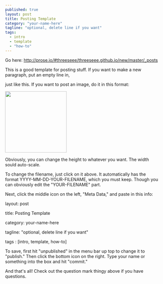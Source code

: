 ```yaml
---
published: true
layout: post
title: Posting Template
category: "your-name-here"
tagline: "optional, delete line if you want"
tags: 
  - intro
  - template
  - "how-to"
---
```


Go here: http://prose.io/#threeseee/threeseee.github.io/new/master/_posts

This is a good template for posting stuff. If you want to make a new paragraph, put an empty line in, 

just like this. If you want to post an image, do it in this format:

<img src="IMG-URL" height="200px">

Obviously, you can change the height to whatever you want. The width sould auto-scale.

To change the filename, just click on it above. It automatically has the format YYYY-MM-DD-YOUR-FILENAME, which you must keep. Though you can obviously edit the "YOUR-FILENAME" part. 

Next, click the middle icon on the left, "Meta Data," and paste in this info:

layout: post

title: Posting Template

category: your-name-here

tagline: "optional, delete line if you want"

tags : [intro, template, how-to]


To save, first hit "unpublished" in the menu bar up top to change it to "publish." Then click the bottom icon on the right. Type your name or something into the box and hit "commit."

And that's all! Check out the question mark thingy above if you have questions.